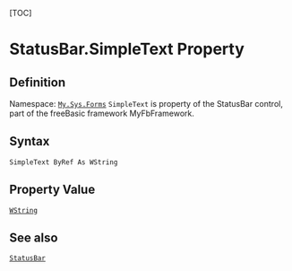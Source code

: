 [TOC]
# StatusBar.SimpleText Property

## Definition
Namespace: [`My.Sys.Forms`](My.Sys.Forms.md)
`SimpleText` is property of the StatusBar control, part of the freeBasic framework MyFbFramework.
## Syntax
```freeBasic
SimpleText ByRef As WString
```
## Property Value
[`WString`]("https://www.freebasic.net/wiki/KeyPgWString")
## See also
[`StatusBar`](StatusBar.md)
